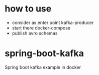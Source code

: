 # how to use

- consider as enter point kafka-producer
- start there docker-compose
- publish avro schemas

# spring-boot-kafka

Spring boot kafka example in docker
